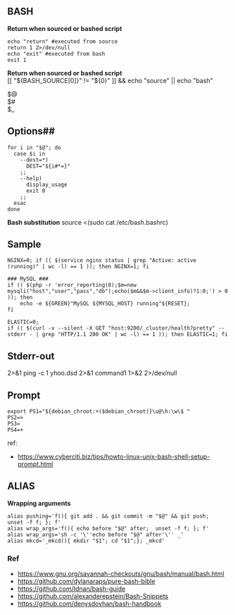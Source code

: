 BASH
----
**Return when sourced or bashed script**  
```
echo "return" #executed from source  
return 1 2>/dev/null  
echo "exit" #executed from bash  
exit 1  
```

**Return when sourced or bashed script**  
[[ "${BASH_SOURCE[0]}" != "${0}" ]] && echo "source" || echo "bash"  

$@  
$#  
$_  

## Options##  
```
for i in "$@"; do
  case $i in
    --dest=*)
      DEST="${i#*=}"
    ;;
    --help)
      display_usage
      exit 0
    ;;
  esac
done
```

**Bash substitution**
source <(sudo cat /etc/bash.bashrc)

Sample
---
```
NGINX=0; if (( $(service nginx status | grep "Active: active (running)" | wc -l) == 1 )); then NGINX=1; fi

### MySQL ###
if (( $(php -r 'error_reporting(0);$m=new mysqli("host","user","pass","db");echo($m&&$m->client_info)?1:0;') > 0 )); then
    echo -e ${GREEN}"MySQL ${MYSQL_HOST} running"${RESET};
fi

ELASTIC=0;
if (( $(curl -v --silent -X GET "host:9200/_cluster/health?pretty" --stderr - | grep "HTTP/1.1 200 OK" | wc -l) == 1 )); then ELASTIC=1; fi
```

Stderr-out
---
2>&1
ping -c 1 yhoo.dsd 2>&1
command1 1>&2 2>/dev/null

## Prompt
```
export PS1="${debian_chroot:+($debian_chroot)}\u@\h:\w\$ "
PS2=>
PS3=
PS4=+
```

ref:
* https://www.cyberciti.biz/tips/howto-linux-unix-bash-shell-setup-prompt.html

ALIAS
-----
**Wrapping arguments**  
```
alias pushing='f(){ git add . && git commit -m "$@" && git push;  unset -f f; }; f'
alias wrap_args='f(){ echo before "$@" after;  unset -f f; }; f'  
alias wrap_args='sh -c '\''echo before "$@" after'\'' _'  
alias mkcd='_mkcd(){ mkdir "$1"; cd "$1";}; _mkcd'  
```

### Ref
* https://www.gnu.org/savannah-checkouts/gnu/bash/manual/bash.html
* https://github.com/dylanaraps/pure-bash-bible
* https://github.com/Idnan/bash-guide
* https://github.com/alexanderepstein/Bash-Snippets
* https://github.com/denysdovhan/bash-handbook

